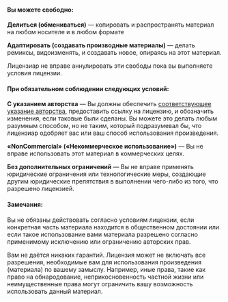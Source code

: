#### Вы можете свободно:

**Делиться (обмениваться)** — копировать и распространять материал на любом носителе и в любом формате

**Адаптировать (создавать производные материалы)** — делать ремиксы, видоизменять, и создавать новое, опираясь на этот материал.  

Лицензиар не вправе аннулировать эти свободы пока вы выполняете условия лицензии.

#### При обязательном соблюдении следующих условий:

**С указанием авторства** — Вы должны обеспечить [соответствующее указание авторства](https://wiki.creativecommons.org/wiki/License_Versions#Detailed_attribution_comparison_chart), предоставить ссылку на лицензию, и обозначить изменения, если таковые были сделаны. Вы можете это делать любым разумным способом, но не таким, который подразумевал бы, что лицензиар одобряет вас или ваш способ использования произведения. 

**«NonCommercial» («Некоммерческое использование»)** — Вы не вправе использовать этот материал в коммерческих целях.

**Без дополнительных ограничений** — Вы не вправе применять юридические ограничения или технологические меры, создающие другим юридические препятствия в выполнении чего-либо из того, что разрешено лицензией. 

#### Замечания: 

Вы не обязаны действовать согласно условиям лицензии, если конкретная часть материала находится в общественном достоянии или если такое использование вами материала разрешено согласно применимому исключению или ограничению авторских прав. 

Вам не даётся никаких гарантий. Лицензия может не включать все разрешения, необходимые вам для использования произведения (материала) по вашему замыслу. Например, иные права, такие как право на обнародование, неприкосновенность частной жизни или неимущественные права могут ограничить вашу возможность использовать данный материал. 

